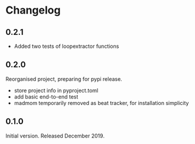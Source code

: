 # Changelog

## 0.2.1

- Added two tests of loopextractor functions

## 0.2.0

Reorganised project, preparing for pypi release.
- store project info in pyproject.toml
- add basic end-to-end test
- madmom temporarily removed as beat tracker, for installation simplicity

## 0.1.0

Initial version. Released December 2019.
